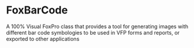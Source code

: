 # FoxBarCode
A 100% Visual FoxPro class that provides a tool for generating images with different bar code symbologies to be used in VFP forms and reports, or exported to other applications
